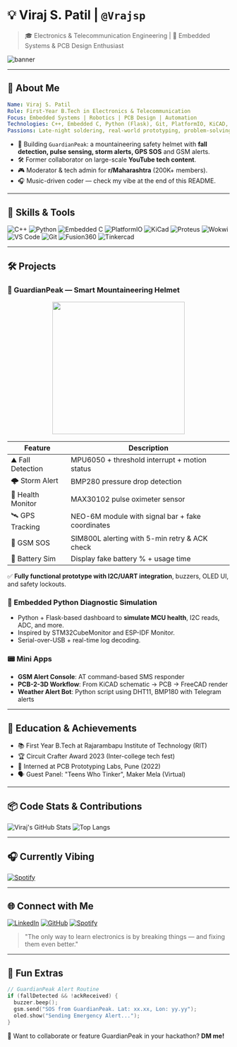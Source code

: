 # 💡 Viraj S. Patil | `@Vrajsp`

> 🎓 Electronics & Telecommunication Engineering | 🎯 Embedded Systems & PCB Design Enthusiast

![banner](https://readme-typing-svg.herokuapp.com/?font=Fira+Code&size=26&pause=1000&color=F7B32B&width=800&lines=Hello+World!+I'm+Viraj+S.+Patil+%F0%9F%91%8B;Embedded+Engineer+%7C+PCB+Designer+%7C+Hardware+Nerd+%E2%9A%99%EF%B8%8F;Electronics+%7C+Automation+%7C+Open+Source+%F0%9F%94%A5;Let%E2%80%99s+Build+Something+Cool+Together+%F0%9F%94%BB)

---

## 🧠 About Me
```yaml
Name: Viraj S. Patil
Role: First-Year B.Tech in Electronics & Telecommunication
Focus: Embedded Systems | Robotics | PCB Design | Automation
Technologies: C++, Embedded C, Python (Flask), Git, PlatformIO, KiCAD, VS Code
Passions: Late-night soldering, real-world prototyping, problem-solving
```

- 🔬 Building `GuardianPeak`: a mountaineering safety helmet with **fall detection, pulse sensing, storm alerts, GPS SOS** and GSM alerts.
- 🛠️ Former collaborator on large-scale **YouTube tech content**.
- 🎮 Moderator & tech admin for **r/Maharashtra** (200K+ members).
- 🎧 Music-driven coder — check my vibe at the end of this README.

---

## 🚀 Skills & Tools

![C++](https://img.shields.io/badge/C++-00599C?style=flat-square&logo=c%2B%2B&logoColor=white)
![Python](https://img.shields.io/badge/Python-3670A0?style=flat-square&logo=python&logoColor=ffdd54)
![Embedded C](https://img.shields.io/badge/Embedded%20C-%2300599C?style=flat-square&logo=c)
![PlatformIO](https://img.shields.io/badge/PlatformIO-302F36?style=flat-square&logo=platformio)
![KiCad](https://img.shields.io/badge/KiCad-314CB0?style=flat-square&logo=kicad&logoColor=white)
![Proteus](https://img.shields.io/badge/Proteus-3D%20Simulation-blue?style=flat-square)
![Wokwi](https://img.shields.io/badge/Wokwi-Simulation-green?style=flat-square)
![VS Code](https://img.shields.io/badge/VS--Code-007ACC?style=flat-square&logo=visual%20studio%20code&logoColor=white)
![Git](https://img.shields.io/badge/Git-F05032?style=flat-square&logo=git&logoColor=white)
![Fusion360](https://img.shields.io/badge/Fusion%20360-ED1C24?style=flat-square&logo=autodesk&logoColor=white)
![Tinkercad](https://img.shields.io/badge/Tinkercad-FF0C00?style=flat-square&logo=tinkercad&logoColor=white)

---

## 🛠 Projects

### 🧢 GuardianPeak — Smart Mountaineering Helmet
<div align="center">
  <img src="https://media.giphy.com/media/QBd2kLB5qDmysEXre9/giphy.gif" width="300" />
</div>

| Feature | Description |
|--------|-------------|
| ⛰️ Fall Detection | MPU6050 + threshold interrupt + motion status |
| 🌩️ Storm Alert | BMP280 pressure drop detection |
| 💓 Health Monitor | MAX30102 pulse oximeter sensor |
| 🛰️ GPS Tracking | NEO-6M module with signal bar + fake coordinates |
| 📳 GSM SOS | SIM800L alerting with 5-min retry & ACK check |
| 🔋 Battery Sim | Display fake battery % + usage time |

✅ **Fully functional prototype with I2C/UART integration**, buzzers, OLED UI, and safety lockouts.


### 🧪 Embedded Python Diagnostic Simulation

- Python + Flask-based dashboard to **simulate MCU health**, I2C reads, ADC, and more.
- Inspired by STM32CubeMonitor and ESP-IDF Monitor.
- Serial-over-USB + real-time log decoding.

### 📟 Mini Apps
- **GSM Alert Console**: AT command-based SMS responder
- **PCB-2-3D Workflow**: From KiCAD schematic → PCB → FreeCAD render
- **Weather Alert Bot**: Python script using DHT11, BMP180 with Telegram alerts

---

## 🧠 Education & Achievements

- 📚 First Year B.Tech at Rajarambapu Institute of Technology (RIT)
- 🏆 Circuit Crafter Award 2023 (Inter-college tech fest)
- 🧪 Interned at PCB Prototyping Labs, Pune (2022)
- 🗣️ Guest Panel: "Teens Who Tinker", Maker Mela (Virtual)

---

## 📦 Code Stats & Contributions

![Viraj's GitHub Stats](https://github-readme-stats.vercel.app/api?username=Vrajsp&show_icons=true&theme=radical&hide_title=true)
![Top Langs](https://github-readme-stats.vercel.app/api/top-langs/?username=Vrajsp&layout=compact&theme=tokyonight)

---

## 🎧 Currently Vibing

[![Spotify](https://novatorem-spotify-git-main-vrajsp.vercel.app/api/spotify)](https://open.spotify.com/user/31qy4jfnvd7bppnoezvpv4dwpyjy)

---

## 🌐 Connect with Me

[![LinkedIn](https://img.shields.io/badge/LinkedIn-%230077B5?style=for-the-badge&logo=linkedin&logoColor=white)](https://www.linkedin.com/in/viraj-sp/)
[![GitHub](https://img.shields.io/badge/GitHub-%2312100E?style=for-the-badge&logo=github&logoColor=white)](https://github.com/Vrajsp)
[![Spotify](https://img.shields.io/badge/Spotify-1DB954?style=for-the-badge&logo=spotify&logoColor=white)](https://open.spotify.com/user/31qy4jfnvd7bppnoezvpv4dwpyjy)

> "The only way to learn electronics is by breaking things — and fixing them even better."

---

## 🧩 Fun Extras

```cpp
// GuardianPeak Alert Routine
if (fallDetected && !ackReceived) {
  buzzer.beep();
  gsm.send("SOS from GuardianPeak. Lat: xx.xx, Lon: yy.yy");
  oled.show("Sending Emergency Alert...");
}
```

📌 Want to collaborate or feature GuardianPeak in your hackathon? **DM me!**
